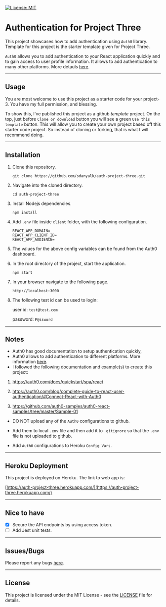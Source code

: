 [![License: MIT](https://img.shields.io/badge/License-MIT-yellow.svg)](license)

# Authentication for Project Three
This project showcases how to add authentication using `Auth0` library. Template for this project is the starter template given for Project Three.

`Auth0` allows you to add authentication to your React application quickly and to gain access to user profile information. It allows to add authentication to many other platforms. More detauls [here](https://auth0.com/docs/quickstarts).

---

## Usage

You are most welcome to use this project as a starter code for your project-3. You have my full permission, and blessing.

To show this, I've published this project as a github *template* project. On the top, just before `Clone or download` button you will see a green `Use this template` button. This will allow you to create your own project based off this starter code project. So instead of cloning or forking, that is what I will recommend doing.

---

## Installation

1. Clone this repository.
    ```
    git clone https://github.com/sdanyalk/auth-project-three.git
    ```
1. Navigate into the cloned directory.
    ```
    cd auth-project-three
    ```
1. Install Nodejs dependencies.
    ```
    npm install
    ```
1. Add `.env` file inside `client` folder, with the following configuration.
    ```
    REACT_APP_DOMAIN=
    REACT_APP_CLIENT_ID=
    REACT_APP_AUDIENCE=
    ```
1. The values for the above config variables can be found from the Auth0 dashboard.

1. In the root directory of the project, start the application.
    ```
    npm start
    ```
1. In your browser navigate to the following page.
    ```
    http://localhost:3000
    ```
1. The following test id can be used to login:
    
    user id: `test@test.com`

    password: `P@ssword`
---

## Notes 
- Auth0 has good documentation to setup authentication quickly,
- Auth0 allows to add authentication to different platforms. More information [here](https://auth0.com/docs/quickstarts).
- I followed the following documentation and example(s) to create this project:

1. https://auth0.com/docs/quickstart/spa/react

1. https://auth0.com/blog/complete-guide-to-react-user-authentication/#Connect-React-with-Auth0

1. https://github.com/auth0-samples/auth0-react-samples/tree/master/Sample-01

- DO NOT upload any of the `Auth0` configurations to github.

- Add them to local `.env` file and then add it to `.gitignore` so that the `.env` file is not uploaded to github.

- Add `Auth0` configurations to Heroku `Config Vars`.

---

## Heroku Deployment

This project is deployed on Heroku. The link to web app is:

[https://auth-project-three.herokuapp.com/](https://auth-project-three.herokuapp.com/)

---

## Nice to have

- [x] Secure the API endpoints by using access token.
- [ ] Add Jest unit tests.

---

## Issues/Bugs

Please report any bugs [here](https://github.com/sdanyalk/auth-project-two/issues).

---

## License

This project is licensed under the MIT License - see the [LICENSE](LICENSE) file for details.